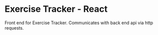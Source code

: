 # Exercise Tracker - React

Front end for Exercise Tracker. Communicates with back end api via http requests.
